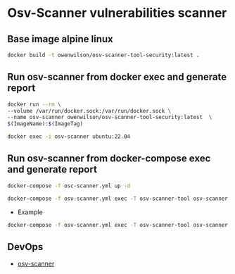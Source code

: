 # Osv-Scanner vulnerabilities scanner

## Base image alpine linux

```sh
docker build -t owenwilson/osv-scanner-tool-security:latest .
```

## Run osv-scanner from docker exec and generate report

```sh
docker run --rm \
--volume /var/run/docker.sock:/var/run/docker.sock \
--name osv-scanner owenwilson/osv-scanner-tool-security:latest  \
$(ImageName):$(ImageTag)
```

```sh
docker exec -i osv-scanner ubuntu:22.04 
```

## Run osv-scanner from docker-compose exec and generate report

```sh
docker-compose -f osc-scanner.yml up -d
```

```sh
docker-compose -f osv-scanner.yml exec -T osv-scanner-tool osv-scanner $(ImageName):$(ImageTag)
```

- Example

```sh
docker-compose -f osv-scanner.yml exec -T osv-scanner-tool osv-scanner --docker ubuntu:22.04 --format markdown > index.md
```

## DevOps
- [osv-scanner](https://google.github.io/)
